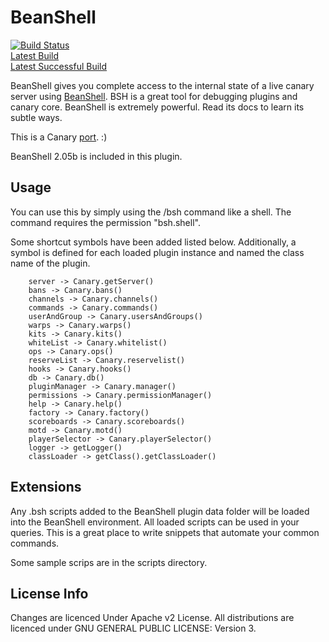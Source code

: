 BeanShell
==========

[![Build Status](https://ci.larry1123.net/job/Canary-BeanShell/badge/icon)](https://ci.larry1123.net/job/Canary-BeanShell/)  
[Latest Build](https://ci.larry1123.net/job/Canary-BeanShell/lastBuild/)  
[Latest Successful Build](https://ci.larry1123.net/job/Canary-BeanShell/lastSuccessfulBuild/)

BeanShell gives you complete access to the internal state of a live canary server using [BeanShell](http://www.beanshell.org/).
BSH is a great tool for debugging plugins and canary core.
BeanShell is extremely powerful. Read its docs to learn its subtle ways.

This is a Canary [port](https://github.com/orthoplex64/BeanShellDebugger). :)

BeanShell 2.05b is included in this plugin.

Usage
-------------

You can use this by simply using the /bsh command like a shell.
The command requires the permission "bsh.shell".

Some shortcut symbols have been added listed below.
Additionally, a symbol is defined for each loaded plugin instance and named the class name of the plugin.

        server -> Canary.getServer()
        bans -> Canary.bans()
        channels -> Canary.channels()
        commands -> Canary.commands()
        userAndGroup -> Canary.usersAndGroups()
        warps -> Canary.warps()
        kits -> Canary.kits()
        whiteList -> Canary.whitelist()
        ops -> Canary.ops()
        reserveList -> Canary.reservelist()
        hooks -> Canary.hooks()
        db -> Canary.db()
        pluginManager -> Canary.manager()
        permissions -> Canary.permissionManager()
        help -> Canary.help()
        factory -> Canary.factory()
        scoreboards -> Canary.scoreboards()
        motd -> Canary.motd()
        playerSelector -> Canary.playerSelector()
        logger -> getLogger()
        classLoader -> getClass().getClassLoader()


Extensions
-------------
Any .bsh scripts added to the BeanShell plugin data folder will be loaded into the BeanShell environment.
All loaded scripts can be used in your queries.
This is a great place to write snippets that automate your common commands.

Some sample scrips are in the scripts directory.

License Info
-------------
Changes are licenced Under Apache v2 License.
All distributions are licenced under GNU GENERAL PUBLIC LICENSE: Version 3.
